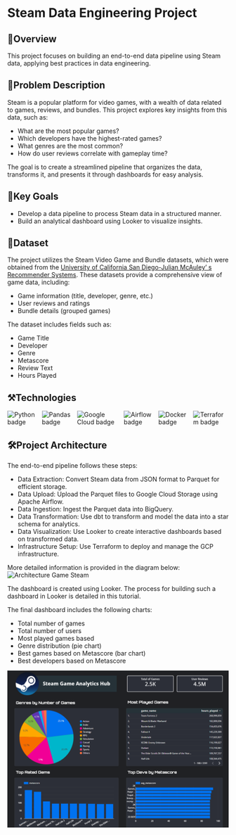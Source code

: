 
# Steam Data Engineering Project

## 🌟Overview
This project focuses on building an end-to-end data pipeline using Steam data, applying best practices in data engineering.

## 🚨Problem Description

Steam is a popular platform for video games, with a wealth of data related to games, reviews, and bundles. This project explores key insights from this data, such as:

* What are the most popular games?           
* Which developers have the highest-rated games?    
* What genres are the most common?    
* How do user reviews correlate with gameplay time?       

The goal is to create a streamlined pipeline that organizes the data, transforms it, and presents it through dashboards for easy analysis.

## 🚀Key Goals

* Develop a data pipeline to process Steam data in a structured manner.
* Build an analytical dashboard using Looker to visualize insights.

## 📁Dataset
The project utilizes the Steam Video Game and Bundle datasets, which were obtained from the [​University of California San Diego-Julian McAuley’ s Recommender Systems](http://cseweb.ucsd.edu/~jmcauley/datasets.html#steam_data). These datasets provide a comprehensive view of game data, including:

* Game information (title, developer, genre, etc.)
* User reviews and ratings
* Bundle details (grouped games)

The dataset includes fields such as:

* Game Title
* Developer
* Genre
* Metascore
* Review Text
* Hours Played

## ⚒️Technologies

<div style="display: flex; align-items: center; gap: 10px;">
    <img src="https://img.shields.io/badge/Python-FFD43B?style=for-the-badge&logo=python&logoColor=blue" alt="Python badge">
    <img src="https://img.shields.io/badge/Pandas-2C2D72?style=for-the-badge&logo=pandas&logoColor=white" alt="Pandas badge">
    <img src="https://img.shields.io/badge/Google_Cloud-4285F4?style=for-the-badge&logo=google-cloud&logoColor=white" alt="Google Cloud badge">
    <img src="https://img.shields.io/badge/Airflow-017CEE?style=for-the-badge&logo=Apache%20Airflow&logoColor=white" alt="Airflow badge">
    <img src="https://img.shields.io/badge/Docker-2CA5E0?style=for-the-badge&logo=docker&logoColor=white" alt="Docker badge">
    <img src="https://img.shields.io/badge/Terraform-7B42BC?style=for-the-badge&logo=terraform&logoColor=white" alt="Terraform badge">
</div>

## 🛠️Project Architecture
The end-to-end pipeline follows these steps:

* Data Extraction: Convert Steam data from JSON format to Parquet for efficient storage.
* Data Upload: Upload the Parquet files to Google Cloud Storage using Apache Airflow.
* Data Ingestion: Ingest the Parquet data into BigQuery.
* Data Transformation: Use dbt to transform and model the data into a star schema for analytics.
* Data Visualization: Use Looker to create interactive dashboards based on transformed data.
* Infrastructure Setup: Use Terraform to deploy and manage the GCP infrastructure.
  
More detailed information is provided in the diagram below:
<img width="551" alt="Architecture Game Steam" src="https://github.com/user-attachments/assets/7c3e1600-17fe-44ed-a901-784cc1945bd2" />

The dashboard is created using Looker. The process for building such a dashboard in Looker is detailed in this tutorial.

The final dashboard includes the following charts:

* Total number of games
* Total number of users
* Most played games based 
* Genre distribution (pie chart)
* Best games based on Metascore (bar chart)
* Best developers based on Metascore

<div align="center">
  <a href="https://lookerstudio.google.com/reporting/d804521d-833b-476a-bcb8-70a7a02fc868">
    <img src="dashboard.png" alt="Banner" width="720">
  </a>


